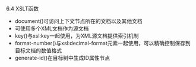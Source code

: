 6.4 XSLT函数
 + document()可访问上下文节点所在的文档以及其他文档
 + 可使用多个XML文档作为源文档
 + key()与xsl:key一起使用，为XML源文档提供索引机制
 + format-number()与xsl:decimal-format元素一起使用，可以精确控制保存到目标文档的数值格式
 + generate-id()在目标树中生成ID属性节点